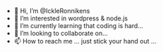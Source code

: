 - 👋 Hi, I’m @IckleRonnikens
- 👀 I’m interested in wordpress & node.js
- 🌱 I’m currently learning that coding is hard...
- 💞️ I’m looking to collaborate on...
- 📫 How to reach me ... just stick your hand out ...

<!---
IckleRonnikens/IckleRonnikens is a ✨ special ✨ repository because its `README.md` (this file) appears on your GitHub profile.
You can click the Preview link to take a look at your changes.
--->

